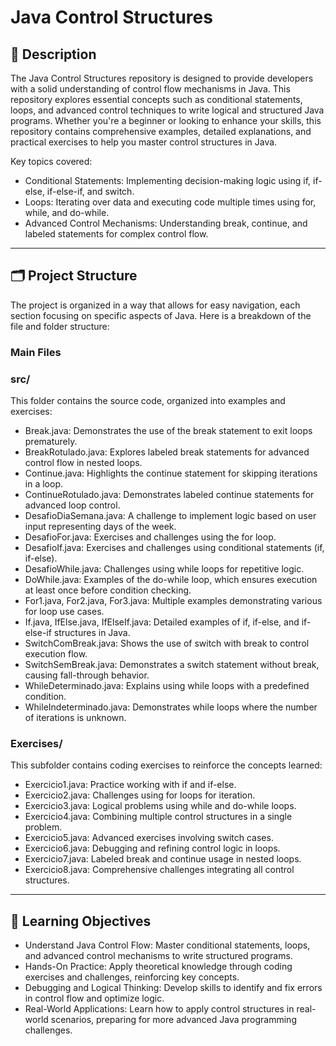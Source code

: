 # Java Control Structures

## 📘 Description
The Java Control Structures repository is designed to provide developers with a solid understanding of control flow mechanisms in Java. This repository explores essential concepts such as conditional statements, loops, and advanced control techniques to write logical and structured Java programs. Whether you're a beginner or looking to enhance your skills, this repository contains comprehensive examples, detailed explanations, and practical exercises to help you master control structures in Java.

Key topics covered:

- Conditional Statements: Implementing decision-making logic using if, if-else, if-else-if, and switch.
- Loops: Iterating over data and executing code multiple times using for, while, and do-while.
- Advanced Control Mechanisms: Understanding break, continue, and labeled statements for complex control flow.

---

## 🗂️ Project Structure
The project is organized in a way that allows for easy navigation, each section focusing on specific aspects of Java. Here is a breakdown of the file and folder structure:

### **Main Files**

### **src/**
This folder contains the source code, organized into examples and exercises:
- Break.java: Demonstrates the use of the break statement to exit loops prematurely.  
- BreakRotulado.java: Explores labeled break statements for advanced control flow in nested loops.  
- Continue.java: Highlights the continue statement for skipping iterations in a loop.  
- ContinueRotulado.java: Demonstrates labeled continue statements for advanced loop control.  
- DesafioDiaSemana.java: A challenge to implement logic based on user input representing days of the week.  
- DesafioFor.java: Exercises and challenges using the for loop.  
- DesafioIf.java: Exercises and challenges using conditional statements (if, if-else).  
- DesafioWhile.java: Challenges using while loops for repetitive logic.  
- DoWhile.java: Examples of the do-while loop, which ensures execution at least once before condition checking.  
- For1.java, For2.java, For3.java: Multiple examples demonstrating various for loop use cases.  
- If.java, IfElse.java, IfElseIf.java: Detailed examples of if, if-else, and if-else-if structures in Java.  
- SwitchComBreak.java: Shows the use of switch with break to control execution flow.  
- SwitchSemBreak.java: Demonstrates a switch statement without break, causing fall-through behavior.  
- WhileDeterminado.java: Explains using while loops with a predefined condition.  
- WhileIndeterminado.java: Demonstrates while loops where the number of iterations is unknown.  


### **Exercises/**
This subfolder contains coding exercises to reinforce the concepts learned:
- Exercicio1.java: Practice working with if and if-else.
- Exercicio2.java: Challenges using for loops for iteration.
- Exercicio3.java: Logical problems using while and do-while loops.
- Exercicio4.java: Combining multiple control structures in a single problem.
- Exercicio5.java: Advanced exercises involving switch cases.
- Exercicio6.java: Debugging and refining control logic in loops.
- Exercicio7.java: Labeled break and continue usage in nested loops.
- Exercicio8.java: Comprehensive challenges integrating all control structures.

---

## 🎯 Learning Objectives
- Understand Java Control Flow: Master conditional statements, loops, and advanced control mechanisms to write structured programs.
- Hands-On Practice: Apply theoretical knowledge through coding exercises and challenges, reinforcing key concepts.
- Debugging and Logical Thinking: Develop skills to identify and fix errors in control flow and optimize logic.
- Real-World Applications: Learn how to apply control structures in real-world scenarios, preparing for more advanced Java programming challenges.
